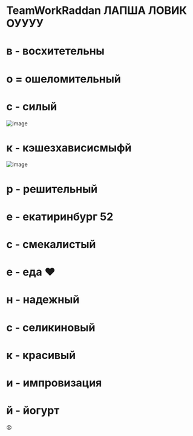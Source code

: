 
# TeamWorkRaddan ЛАПША ЛОВИК ОУУУУ
# в - восхитетельны 
# о = ошеломительный
# с - силый 
![image](https://github.com/user-attachments/assets/90a2ff29-6e01-4984-97e2-cd913778ec40)
# к - кэшезхависисмыфй 
![image](https://github.com/user-attachments/assets/2b2d0b32-accc-4872-ac68-925e77f542ba)
# р - решительный 
# е - екатиринбург 52 
# с - смекалистый 
# е - еда ❤️ 
# н - надежный 
# с - селикиновый 
# к - красивый
# и - импровизация 
# й  - йогурт
😧
